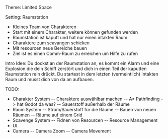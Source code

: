 Theme: Limited Space

Setting: Raumstation
- Kleines Team von Charakteren
 - Start mit einem Charakter, weitere können gefunden werden
- Raumstation ist kaputt und hat nur einen intakten Raum
- Charaktere zum scavangen schicken
- Mit resourcen neue Bereiche bauen
- Ziel ist es einen Comm-Raum zu erreichen um Hilfe zu rufen

Intro Idee:
Du dockst an der Raumstation an, es kommt ein Alarm und eine Explosion die dein Schiff zerstört
und dich in einen Teil der kaputten Raumstation rein drückt. Du startest in dem letzten (vermeintlich)
intakten Raum und musst dich von da an aufbauen.

TODO:
- Charakter System
-- Charaktere auswählbar machen
-- A* Pathfinding -> hat Godot da was?
-- Sauerstoff außerhalb der Räume
- Raum System
-- Strom/Sauerstoff für die Räume
-- Bauen von neuen Räumen
-- Räume auf einem Grid
- Scavenge System
-- Fidnen von Resourcen
-- Resource Management
- UI
- Camera
-- Camera Zoom
-- Camera Movement